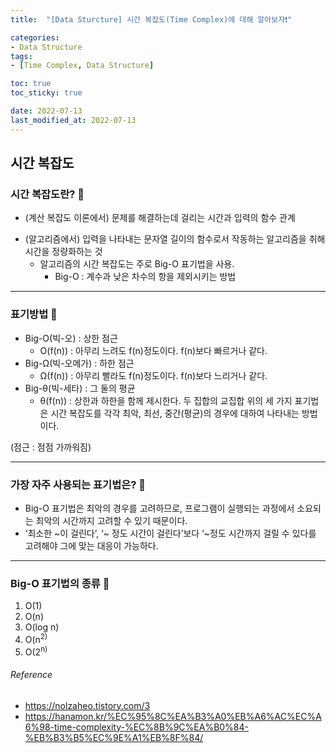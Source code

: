 ```yaml
---
title:  "[Data Sturcture] 시간 복잡도(Time Complex)에 대해 알아보자❗️"

categories:
- Data Structure
tags:
- [Time Complex, Data Structure]

toc: true
toc_sticky: true

date: 2022-07-13
last_modified_at: 2022-07-13
---
```


## 시간 복잡도

### 시간 복잡도란? 🔎

- (계산 복잡도 이론에서) 문제를 해결하는데 걸리는 시간과 입력의 함수 관계

* (알고리즘에서) 입력을 나타내는 문자열 길이의 함수로서 작동하는 알고리즘을 취해 시간을 정량화하는 것
    * 알고리즘의 시간 복잡도는 주로 Big-O 표기법을 사용.
        * Big-O : 계수과 낮은 차수의 항을 제외시키는 방법

***

### 표기방법 🔎

- Big-O(빅-오) : 상한 점근
    - O(f(n)) : 아무리 느려도 f(n)정도이다. f(n)보다 빠르거나 같다.
- Big-Ω(빅-오메가) : 하한 점근
    - Ω(f(n)) : 아무리 빨라도 f(n)정도이다. f(n)보다 느리거나 같다.
- Big-θ(빅-세타) : 그 둘의 평균
    - θ(f(n)) : 상한과 하한을 함께 제시한다. 두 집합의 교집합
      위의 세 가지 표기법은 시간 복잡도를 각각 최악, 최선, 중간(평균)의 경우에 대하여 나타내는 방법이다.

(점근 : 점점 가까워짐)

***

### 가장 자주 사용되는 표기법은? 🔎

- Big-O 표기법은 최악의 경우를 고려하므로, 프로그램이 실행되는 과정에서 소요되는 최악의 시간까지 고려할 수 있기 때문이다.
- ‘최소한 ~이 걸린다’, ‘~ 정도 시간이 걸린다’보다 ‘~정도 시간까지 걸릴 수 있다를 고려해야 그에 맞는 대응이 가능하다.

***

### Big-O 표기법의 종류 🔎

1. O(1)
2. O(n)
3. O(log n)
4. O(n<sup>2)
5. O(2<sup>n)

###### Reference

- https://nolzaheo.tistory.com/3
- https://hanamon.kr/%EC%95%8C%EA%B3%A0%EB%A6%AC%EC%A6%98-time-complexity-%EC%8B%9C%EA%B0%84-%EB%B3%B5%EC%9E%A1%EB%8F%84/